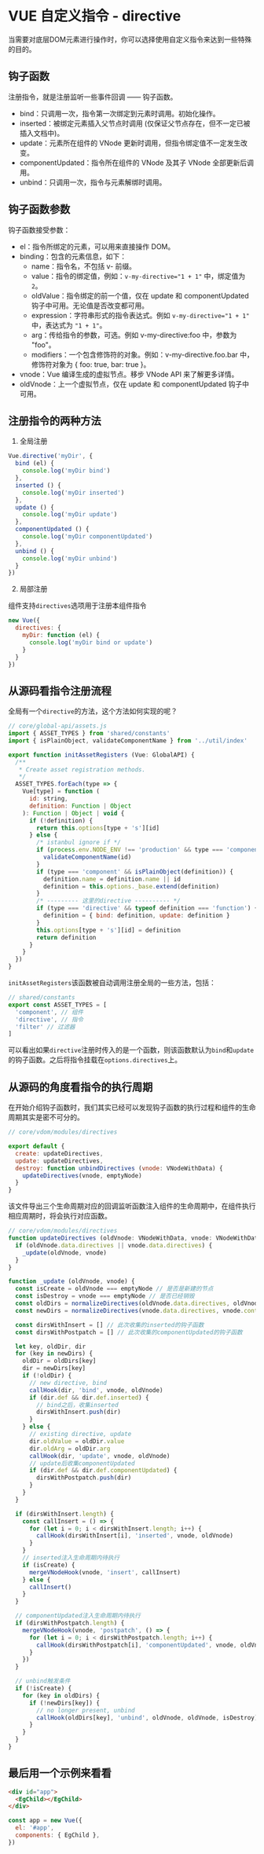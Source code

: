 # VUE 自定义指令 - directive

当需要对底层DOM元素进行操作时，你可以选择使用自定义指令来达到一些特殊的目的。

## 钩子函数

注册指令，就是注册监听一些事件回调 —— 钩子函数。

- bind：只调用一次，指令第一次绑定到元素时调用。初始化操作。
- inserted：被绑定元素插入父节点时调用 (仅保证父节点存在，但不一定已被插入文档中)。
- update：元素所在组件的 VNode 更新时调用，但指令绑定值不一定发生改变。
- componentUpdated：指令所在组件的 VNode 及其子 VNode 全部更新后调用。
- unbind：只调用一次，指令与元素解绑时调用。

## 钩子函数参数

钩子函数接受参数：
- el：指令所绑定的元素，可以用来直接操作 DOM。
- binding：包含的元素信息，如下：
  - name：指令名，不包括 v- 前缀。
  - value：指令的绑定值，例如：`v-my-directive="1 + 1"` 中，绑定值为 `2`。
  - oldValue：指令绑定的前一个值，仅在 update 和 componentUpdated 钩子中可用。无论值是否改变都可用。
  - expression：字符串形式的指令表达式。例如 `v-my-directive="1 + 1"` 中，表达式为 `"1 + 1"`。
  - arg：传给指令的参数，可选。例如 v-my-directive:foo 中，参数为 "foo"。
  - modifiers：一个包含修饰符的对象。例如：v-my-directive.foo.bar 中，修饰符对象为 { foo: true, bar: true }。
- vnode：Vue 编译生成的虚拟节点。移步 VNode API 来了解更多详情。
- oldVnode：上一个虚拟节点，仅在 update 和 componentUpdated 钩子中可用。

## 注册指令的两种方法

1. 全局注册
``` js
Vue.directive('myDir', {
  bind (el) {
    console.log('myDir bind')
  },
  inserted () {
    console.log('myDir inserted')
  },
  update () {
    console.log('myDir update')
  },
  componentUpdated () {
    console.log('myDir componentUpdated')
  },
  unbind () {
    console.log('myDir unbind')
  }
})
```

2. 局部注册

组件支持`directives`选项用于注册本组件指令

``` js
new Vue({
  directives: {
    myDir: function (el) {
      console.log('myDir bind or update')
    }
  }
})
```

## 从源码看指令注册流程
全局有一个`directive`的方法，这个方法如何实现的呢？

``` js
// core/global-api/assets.js
import { ASSET_TYPES } from 'shared/constants'
import { isPlainObject, validateComponentName } from '../util/index'

export function initAssetRegisters (Vue: GlobalAPI) {
  /**
   * Create asset registration methods.
   */
  ASSET_TYPES.forEach(type => {
    Vue[type] = function (
      id: string,
      definition: Function | Object
    ): Function | Object | void {
      if (!definition) {
        return this.options[type + 's'][id]
      } else {
        /* istanbul ignore if */
        if (process.env.NODE_ENV !== 'production' && type === 'component') {
          validateComponentName(id)
        }
        if (type === 'component' && isPlainObject(definition)) {
          definition.name = definition.name || id
          definition = this.options._base.extend(definition)
        }
        /* --------- 这里的directive ---------- */
        if (type === 'directive' && typeof definition === 'function') {
          definition = { bind: definition, update: definition }
        }
        this.options[type + 's'][id] = definition
        return definition
      }
    }
  })
}
```

`initAssetRegisters`该函数被自动调用注册全局的一些方法，包括：

``` js
// shared/constants
export const ASSET_TYPES = [
  'component', // 组件
  'directive', // 指令
  'filter' // 过滤器
]
```

可以看出如果`directive`注册时传入的是一个函数，则该函数默认为`bind`和`update`的钩子函数。之后将指令挂载在`options.directives`上。

## 从源码的角度看指令的执行周期

在开始介绍钩子函数时，我们其实已经可以发现钩子函数的执行过程和组件的生命周期其实是密不可分的。

``` js
// core/vdom/modules/directives

export default {
  create: updateDirectives,
  update: updateDirectives,
  destroy: function unbindDirectives (vnode: VNodeWithData) {
    updateDirectives(vnode, emptyNode)
  }
}
```

该文件导出三个生命周期对应的回调监听函数注入组件的生命周期中，在组件执行相应周期时，将会执行对应函数。

``` js
// core/vdom/modules/directives
function updateDirectives (oldVnode: VNodeWithData, vnode: VNodeWithData) {
  if (oldVnode.data.directives || vnode.data.directives) {
    _update(oldVnode, vnode)
  }
}

function _update (oldVnode, vnode) {
  const isCreate = oldVnode === emptyNode // 是否是新建的节点
  const isDestroy = vnode === emptyNode // 是否已经销毁
  const oldDirs = normalizeDirectives(oldVnode.data.directives, oldVnode.context)
  const newDirs = normalizeDirectives(vnode.data.directives, vnode.context)

  const dirsWithInsert = [] // 此次收集的inserted的钩子函数
  const dirsWithPostpatch = [] // 此次收集的componentUpdated的钩子函数

  let key, oldDir, dir
  for (key in newDirs) {
    oldDir = oldDirs[key]
    dir = newDirs[key]
    if (!oldDir) {
      // new directive, bind
      callHook(dir, 'bind', vnode, oldVnode)
      if (dir.def && dir.def.inserted) {
        // bind之后，收集inserted
        dirsWithInsert.push(dir)
      }
    } else {
      // existing directive, update
      dir.oldValue = oldDir.value
      dir.oldArg = oldDir.arg
      callHook(dir, 'update', vnode, oldVnode)
      // update后收集componentUpdated
      if (dir.def && dir.def.componentUpdated) {
        dirsWithPostpatch.push(dir)
      }
    }
  }

  if (dirsWithInsert.length) {
    const callInsert = () => {
      for (let i = 0; i < dirsWithInsert.length; i++) {
        callHook(dirsWithInsert[i], 'inserted', vnode, oldVnode)
      }
    }
    // inserted注入生命周期内待执行
    if (isCreate) {
      mergeVNodeHook(vnode, 'insert', callInsert)
    } else {
      callInsert()
    }
  }

  // componentUpdated注入生命周期内待执行
  if (dirsWithPostpatch.length) {
    mergeVNodeHook(vnode, 'postpatch', () => {
      for (let i = 0; i < dirsWithPostpatch.length; i++) {
        callHook(dirsWithPostpatch[i], 'componentUpdated', vnode, oldVnode)
      }
    })
  }

  // unbind触发条件
  if (!isCreate) {
    for (key in oldDirs) {
      if (!newDirs[key]) {
        // no longer present, unbind
        callHook(oldDirs[key], 'unbind', oldVnode, oldVnode, isDestroy)
      }
    }
  }
}
```


## 最后用一个示例来看看

``` html
<div id="app">
  <EgChild></EgChild>
</div>
```

``` js
const app = new Vue({
  el: '#app',
  components: { EgChild },
})
```
